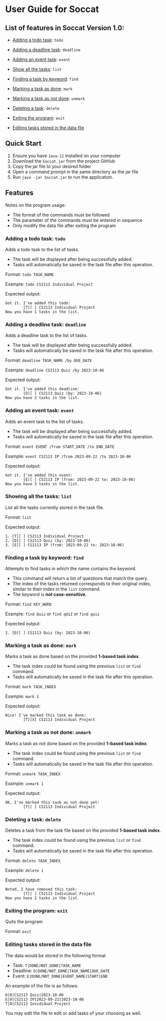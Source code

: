 # User Guide for Soccat

## List of features in Soccat Version 1.0:

* [Adding a todo task](#adding-a-todo-task-todo): `todo`

* [Adding a deadline task](#adding-a-deadline-task-deadline): `deadline`

* [Adding an event task](#adding-an-event-task-event): `event`

* [Show all the tasks](#showing-all-the-tasks-list): `list`

* [Finding a task by keyword](#finding-a-task-by-keyword-find): `find`

* [Marking a task as done](#marking-a-task-as-done-mark): `mark`

* [Marking a task as not done](#marking-a-task-as-not-done-unmark): `unmark`

* [Deleting a task](#deleting-a-task-delete): `delete`

* [Exiting the program](#exiting-the-program-exit): `exit`

* [Editing tasks stored in the data file](#editing-tasks-stored-in-the-data-file)

## Quick Start
1. Ensure you have `Java-11` installed on your computer
2. Download the `Soccat.jar` from the project GitHub
3. Copy the jar file to your desired folder
4. Open a command prompt in the same directory as the jar file
5. Run `java -jar Soccat.jar` to run the application.

## Features

Notes on the program usage:
* The format of the commands must be followed
* The parameter of the commands must be entered in sequence
* Only modify the data file after exiting the program

### Adding a todo task: `todo`

Adds a todo task to the list of tasks.
* The task will be displayed after being successfully added.
* Tasks will automatically be saved in the task file after this operation.

Format: `todo TASK_NAME`

Example: `todo CS2113 Individual Project`

Expected output: 
```
Got it. I've added this todo:
        [T][ ] CS2113 Individual Project
Now you have 1 tasks in the list.
```

### Adding a deadline task: `deadline`

Adds a deadline task to the list of tasks.
* The task will be displayed after being successfully added.
* Tasks will automatically be saved in the task file after this operation.

Format: `deadline TASK_NAME /by DUE_DATE`

Example: `deadline CS2113 Quiz /by 2023-10-06`

Expected output:
```
Got it. I've added this deadline:
        [D][ ] CS2113 Quiz (by: 2023-10-06)
Now you have 2 tasks in the list.
```

### Adding an event task: `event`

Adds an event task to the list of tasks.
* The task will be displayed after being successfully added.
* Tasks will automatically be saved in the task file after this operation.

Format: `event EVENT /from START_DATE /to END_DATE`

Example: `event CS2113 IP /from 2023-09-22 /to 2023-10-06`

Expected output:
```
Got it. I've added this event:
        [E][ ] CS2113 IP (from: 2023-09-22 to: 2023-10-06)
Now you have 3 tasks in the list.
```

### Showing all the tasks: `list`

List all the tasks currently stored in the task file.

Format: `list`

Expected output:
```
1. [T][ ] CS2113 Individual Project
2. [D][ ] CS2113 Quiz (by: 2023-10-06)
3. [E][ ] CS2113 IP (from: 2023-09-22 to: 2023-10-06)
```

### Finding a task by keyword: `find`

Attempts to find tasks in which the name contains the keyword.
* This command will return a list of questions that match the query.
* The index of the tasks returned corresponds to their original index, 
similar to their index in the `list` command.
* The keyword is **not case-sensitive.**
    
Format: `find KEY_WORD`

Example: `find Quiz` or `find qUiZ` or `find quiz`

Expected output:
```
2. [D][ ] CS2113 Quiz (by: 2023-10-06)
```

### Marking a task as done: `mark`

Marks a task as done based on the provided **1-based task index**.
* The task index could be found using the previous `list` or `find` command.
* Tasks will automatically be saved in the task file after this operation.

Format: `mark TASK_INDEX`

Example: `mark 1`

Expected output:
```
Nice! I've marked this task as done:
        [T][X] CS2113 Individual Project
```

### Marking a task as not done: `unmark`

Marks a task as not done based on the provided **1-based task index**.
* The task index could be found using the previous `list` or `find` command.
* Tasks will automatically be saved in the task file after this operation.

Format: `unmark TASK_INDEX`

Example: `unmark 1`

Expected output:
```
OK, I've marked this task as not done yet:
        [T][ ] CS2113 Individual Project
```

### Deleting a task: `delete`

Deletes a task from the task file based on the provided **1-based task index**.
* The task index could be found using the previous `list` or `find` command.
* Tasks will automatically be saved in the task file after this operation.

Format: `delete TASK_INDEX`

Example: `delete 1`

Expected output:
```
Noted, I have removed this task:
        [T][ ] CS2113 Individual Project
Now you have 2 tasks in the list.
```

### Exiting the program: `exit`

Quits the program

Format: `exit`

### Editing tasks stored in the data file

The data would be stored in the following format
* Task: `T|DONE/NOT_DONE|TASK_NAME`
* Deadline: `D|DONE/NOT_DONE|TASK_NAME|DUE_DATE`
* Event: `E|DONE/NOT_DONE|EVENT_NAME|START|END`

An example of the file is as follows:
```
D|0|CS2113 Quiz|2023-10-06
E|0|CS2113 IP|2023-09-22|2023-10-06
T|0|CS2113 Invididual Project
```
You may edit the file to edit or add tasks of your choosing as well.

